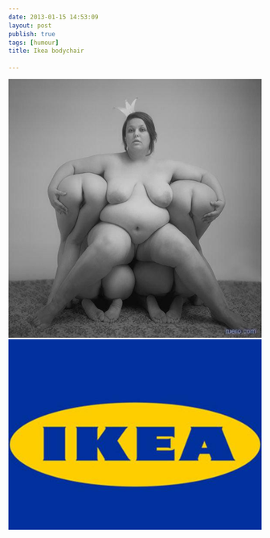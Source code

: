 ```yaml
---
date: 2013-01-15 14:53:09
layout: post
publish: true
tags: [humour]
title: Ikea bodychair

---
```



![](/images/2013/ATT0000222-1.jpg)<br>
![](/images/2013/ATT0000111-1.jpg)